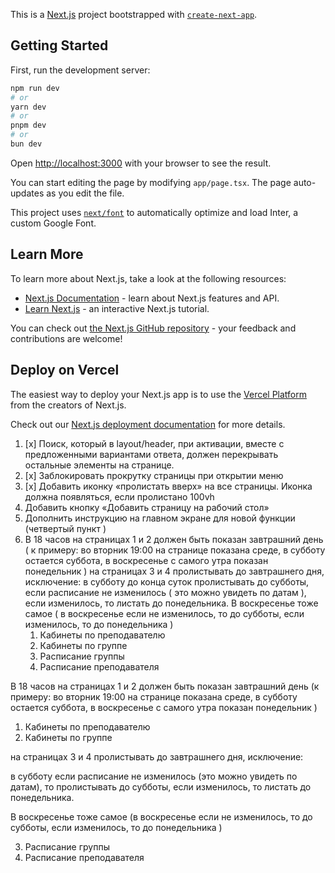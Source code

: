 This is a [Next.js](https://nextjs.org/) project bootstrapped with [`create-next-app`](https://github.com/vercel/next.js/tree/canary/packages/create-next-app).

## Getting Started

First, run the development server:

```bash
npm run dev
# or
yarn dev
# or
pnpm dev
# or
bun dev
```

Open [http://localhost:3000](http://localhost:3000) with your browser to see the result.

You can start editing the page by modifying `app/page.tsx`. The page auto-updates as you edit the file.

This project uses [`next/font`](https://nextjs.org/docs/basic-features/font-optimization) to automatically optimize and load Inter, a custom Google Font.

## Learn More

To learn more about Next.js, take a look at the following resources:

- [Next.js Documentation](https://nextjs.org/docs) - learn about Next.js features and API.
- [Learn Next.js](https://nextjs.org/learn) - an interactive Next.js tutorial.

You can check out [the Next.js GitHub repository](https://github.com/vercel/next.js/) - your feedback and contributions are welcome!

## Deploy on Vercel

The easiest way to deploy your Next.js app is to use the [Vercel Platform](https://vercel.com/new?utm_medium=default-template&filter=next.js&utm_source=create-next-app&utm_campaign=create-next-app-readme) from the creators of Next.js.

Check out our [Next.js deployment documentation](https://nextjs.org/docs/deployment) for more details.


1. [x] Поиск, который в layout/header, при активации, вместе с предложенными вариантами ответа, должен перекрывать остальные элементы на странице.
2. [x] Заблокировать прокрутку страницы при открытии меню
3. [x] Добавить иконку «пролистать вверх» на все страницы. Иконка должна появляться, если пролистано 100vh
4. Добавить кнопку «Добавить страницу на рабочий стол»
5. Дополнить инструкцию на главном экране для новой функции (четвертый пункт )
6. В 18 часов на страницах 1 и 2 должен быть показан завтрашний день ( к примеру: во вторник 19:00 на странице показана среде, в субботу остается суббота, в воскресенье с самого утра показан понедельник ) на страницах 3 и 4 пролистывать до завтрашнего дня, исключение: в субботу до конца суток пролистывать до субботы, если расписание не изменилось ( это можно увидеть по датам ), если изменилось, то листать до понедельника. В воскресенье тоже самое ( в воскресенье если не изменилось, то до субботы, если изменилось, то до понедельника )
   1. Кабинеты по преподавателю
   2. Кабинеты по группе
   3. Расписание группы
   4. Расписание преподавателя




В 18 часов на страницах 1 и 2 должен быть показан завтрашний день (к примеру: во вторник 19:00 на странице показана среде, в субботу остается суббота, в воскресенье с самого утра показан понедельник ) 
1. Кабинеты по преподавателю
2. Кабинеты по группе

на страницах 3 и 4 пролистывать до завтрашнего дня,
исключение:

в субботу если расписание не изменилось (это можно увидеть по датам), то пролистывать до субботы, если изменилось, то листать до понедельника. 

В воскресенье тоже самое (в воскресенье если не изменилось, то до субботы, если изменилось, то до понедельника )

3. Расписание группы
4. Расписание преподавателя


